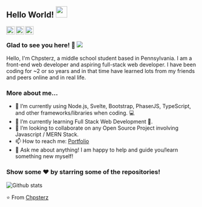## Hello World! <img src="https://raw.githubusercontent.com/iampavangandhi/iampavangandhi/master/gifs/Hi.gif" width="30px"></h2>

<a href="https://chpsscode.github.io/">
  <img align="left" alt="Chpsterz Website" width="22px" src="https://cdn.jsdelivr.net/npm/simple-icons@v3/icons/interenet_explorer.svg" />
</a>
<a href="https://twitter.com/Krumbz6">
  <img align="left" alt="Chpsterz Twitter" width="22px" src="https://cdn.jsdelivr.net/npm/simple-icons@v3/icons/twitter.svg" />
</a>
<a href="https://github.com/ChpssCode">
  <img align="left" alt="Chpsterz  Github" width="22px" src="https://cdn.jsdelivr.net/npm/simple-icons@v3/icons/github.svg" />
</a>

<br />

### Glad to see you here! 🤝 ![](https://visitor-badge.glitch.me/badge?page_id=ChpssCode.ChpssCode)

Hello, I'm Chpsterz, a middle school student based in Pennsylvania. I am a front-end web developer and aspiring full-stack web developer. I have been coding for ~2 or so years and in that time have learned lots from my friends and peers online and in real life. 

### More about me...

- 🔭 I’m currently using Node.js, Svelte, Bootstrap, PhaserJS, TypeScript, and other frameworks/libraries when coding. 💻
- 🌱 I’m currently learning Full Stack Web Development 🚀.
- 👯 I’m looking to collaborate on any Open Source Project involving Javascript / MERN Stack.
- 📫 How to reach me: [Portfolio](chpsterz#0001)
- 💬 Ask me about anything! I am happy to help and guide you/learn something new myself!

### Show some ❤️ by starring some of the repositories!

![Github stats](https://github-readme-stats.vercel.app/api?username=ChpssCode&show_icons=true&hide_border=true)

⭐️ From [Chpsterz](https://github.com/ChpssCode)
